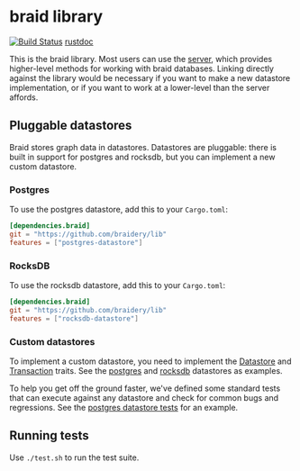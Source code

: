 # braid library

[![Build Status](https://travis-ci.org/braidery/lib.svg?branch=master)](https://travis-ci.org/braidery/lib) [rustdoc](https://braidery.github.io/apis/lib/braid)

This is the braid library. Most users can use the [server](https://github.com/braidery/braid), which provides higher-level methods for working with braid databases. Linking directly against the library would be necessary if you want to make a new datastore implementation, or if you want to work at a lower-level than the server affords.

## Pluggable datastores

Braid stores graph data in datastores. Datastores are pluggable: there is built in support for postgres and rocksdb, but you can implement a new custom datastore.

### Postgres

To use the postgres datastore, add this to your `Cargo.toml`:

```toml
[dependencies.braid]
git = "https://github.com/braidery/lib"
features = ["postgres-datastore"]
```

### RocksDB

To use the rocksdb datastore, add this to your `Cargo.toml`:

```toml
[dependencies.braid]
git = "https://github.com/braidery/lib"
features = ["rocksdb-datastore"]
```

### Custom datastores

To implement a custom datastore, you need to implement the [Datastore](https://braidery.github.io/apis/lib/braid/trait.Datastore.html) and [Transaction](https://braidery.github.io/apis/lib/braid/trait.Transaction.html) traits. See the [postgres](https://github.com/braidery/lib/blob/develop/src/pg/datastore.rs) and [rocksdb](https://github.com/braidery/lib/blob/develop/src/rdb/datastore.rs) datastores as examples.

To help you get off the ground faster, we've defined some standard tests that can execute against any datastore and check for common bugs and regressions. See the [postgres datastore tests](https://github.com/braidery/lib/blob/develop/src/pg/tests.rs) for an example.

## Running tests

Use `./test.sh` to run the test suite.
